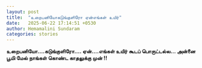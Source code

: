 ```yaml
---
layout: post
title:  "உறைபனியோகடுங்குளிரோ ஏன்எங்கள் உயிர்"
date:   2025-06-22 17:14:51 +0530
author: Hemamalini Sundaram
categories: stories
---
```


**உறைபனியோ\....கடுங்குளிரோ\.... ஏன்\....எங்கள் உயிர் கூடப் பொருட்டல்ல\... அன்னை
பூமி மேல் நாங்கள் கொண்ட காதலுக்கு முன் !!**
